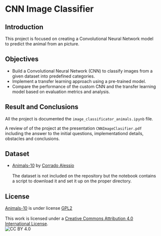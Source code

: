 # CNN Image Classifier

## Introduction
This project is focused on creating a Convolutional Neural Network model to predict the animal from an picture.

## Objectives
- Build a Convolutional Neural Network (CNN)  to classify images from a given dataset into predefined categories. 
- Implement a transfer learning approach using a pre-trained model. 
- Compare the performance of the custom CNN and the transfer learning model based on evaluation metrics and analysis.

## Result and Conclusions 
All the project is documented the `image_classificator_animals.ipynb` file.

A review of of the project at the presentation `CNNImageClasifier.pdf` including the answer to the initial questions, implementationd details, obstacles and conclusions.

## Dataset
- [Animals-10](https://www.kaggle.com/datasets/alessiocorrado99/animals10/data) by [Corrado Alessio](https://www.kaggle.com/alessiocorrado99) \
\
The dataset is not included on the repository but the notebook contains a script to download it and set it up on the proper directory.

## License
[Animals-10](https://www.kaggle.com/datasets/alessiocorrado99/animals10/data) is under license [GPL2](https://www.gnu.org/licenses/old-licenses/gpl-2.0.en.html) \
 \
This work is licensed under a [Creative Commons Attribution 4.0 International License](http://creativecommons.org/licenses/by/4.0/). \
![CC BY 4.0](https://i.creativecommons.org/l/by/4.0/88x31.png) 